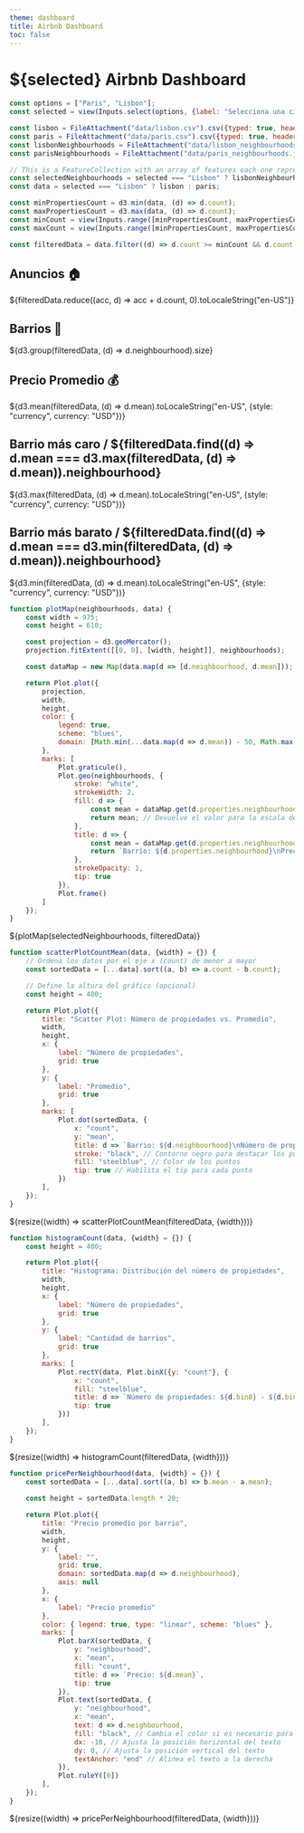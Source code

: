 ```yaml
---
theme: dashboard
title: Airbnb Dashboard
toc: false
---
```


# ${selected} Airbnb Dashboard

<!-- Load and transform the data -->

```js
const options = ["Paris", "Lisbon"];
const selected = view(Inputs.select(options, {label: "Selecciona una ciudad"}));
```

```js
const lisbon = FileAttachment("data/lisbon.csv").csv({typed: true, header: true});
const paris = FileAttachment("data/paris.csv").csv({typed: true, header: true});
const lisbonNeighbourhoods = FileAttachment("data/lisbon_neighbourhoods.json").json();
const parisNeighbourhoods = FileAttachment("data/paris_neighbourhoods.json").json();
```

```js
// This is a FeatureCollection with an array of features each one representing a neighbourhood as a MultiPolygon
const selectedNeighbourhoods = selected === "Lisbon" ? lisbonNeighbourhoods : parisNeighbourhoods;
const data = selected === "Lisbon" ? lisbon : paris;
```

```js
const minPropertiesCount = d3.min(data, (d) => d.count);
const maxPropertiesCount = d3.max(data, (d) => d.count);
const minCount = view(Inputs.range([minPropertiesCount, maxPropertiesCount], {label: "Número mínimo de propiedades", value: minPropertiesCount}));
const maxCount = view(Inputs.range([minPropertiesCount, maxPropertiesCount], {label: "Número máximo de propiedades", value: maxPropertiesCount}));
```

```js
const filteredData = data.filter((d) => d.count >= minCount && d.count <= maxCount);
```


<!-- Cards with big numbers -->

<div class="grid grid-cols-3">
  <div class="card">
    <h2>Anuncios 🏠</h2>
    <span class="big">${filteredData.reduce((acc, d) => acc + d.count, 0).toLocaleString("en-US")}</span>
  </div>
  <div class="card">
    <h2>Barrios 📌</h2>
    <span class="big">${d3.group(filteredData, (d) => d.neighbourhood).size}</span>
  </div>
  <div class="card">
    <h2>Precio Promedio 💰</h2>
    <span class="big">${d3.mean(filteredData, (d) => d.mean).toLocaleString("en-US", {style: "currency", currency: "USD"})}</span>
  </div>
</div>

<div class="grid grid-cols-2">
  <div class="card">
    <h2>Barrio más caro <span class="muted">/ ${filteredData.find((d) => d.mean === d3.max(filteredData, (d) => d.mean)).neighbourhood}</span></h2>
    <span class="big">${d3.max(filteredData, (d) => d.mean).toLocaleString("en-US", {style: "currency", currency: "USD"})}</span>
  </div>
    <div class="card">
        <h2>Barrio más barato <span class="muted">/ ${filteredData.find((d) => d.mean === d3.min(filteredData, (d) => d.mean)).neighbourhood}</span></h2>
        <span class="big">${d3.min(filteredData, (d) => d.mean).toLocaleString("en-US", {style: "currency", currency: "USD"})}</span>
    </div>  
</div>

```js
function plotMap(neighbourhoods, data) {
    const width = 975;
    const height = 610;

    const projection = d3.geoMercator();
    projection.fitExtent([[0, 0], [width, height]], neighbourhoods);

    const dataMap = new Map(data.map(d => [d.neighbourhood, d.mean]));

    return Plot.plot({
        projection,
        width,
        height,
        color: {
            legend: true,
            scheme: "blues",
            domain: [Math.min(...data.map(d => d.mean)) - 50, Math.max(...data.map(d => d.mean))]
        },
        marks: [
            Plot.graticule(),
            Plot.geo(neighbourhoods, {
                stroke: "white",
                strokeWidth: 2,
                fill: d => {
                    const mean = dataMap.get(d.properties.neighbourhood) || 0; // Obtiene el número de publicaciones o 0 si no existe
                    return mean; // Devuelve el valor para la escala de color
                },
                title: d => {
                    const mean = dataMap.get(d.properties.neighbourhood) || 0;
                    return `Barrio: ${d.properties.neighbourhood}\nPrecio promedio: ${mean}`;
                },
                strokeOpacity: 1,
                tip: true
            }),
            Plot.frame()
        ]
    });
}
```

<div class="grid grid-cols-1">
    <div class="card">
        ${plotMap(selectedNeighbourhoods, filteredData)}
    </div>
</div>

```js
function scatterPlotCountMean(data, {width} = {}) {
    // Ordena los datos por el eje x (count) de menor a mayor
    const sortedData = [...data].sort((a, b) => a.count - b.count);

    // Define la altura del gráfico (opcional)
    const height = 400;

    return Plot.plot({
        title: "Scatter Plot: Número de propiedades vs. Promedio",
        width,
        height,
        x: {
            label: "Número de propiedades",
            grid: true
        },
        y: {
            label: "Promedio",
            grid: true
        },
        marks: [
            Plot.dot(sortedData, {
                x: "count",
                y: "mean",
                title: d => `Barrio: ${d.neighbourhood}\nNúmero de propiedades: ${d.count}\nPromedio: ${d.mean}`,
                stroke: "black", // Contorno negro para destacar los puntos
                fill: "steelblue", // Color de los puntos
                tip: true // Habilita el tip para cada punto
            })
        ],
    });
}
```

<div class="grid grid-cols-1">
    <div class="card">
        ${resize((width) => scatterPlotCountMean(filteredData, {width}))}
    </div>
</div>

```js
function histogramCount(data, {width} = {}) {
    const height = 400;

    return Plot.plot({
        title: "Histograma: Distribución del número de propiedades",
        width,
        height,
        x: {
            label: "Número de propiedades",
            grid: true
        },
        y: {
            label: "Cantidad de barrios",
            grid: true
        },
        marks: [
            Plot.rectY(data, Plot.binX({y: "count"}, {
                x: "count",
                fill: "steelblue",
                title: d => `Número de propiedades: ${d.bin0} - ${d.bin1}\nCantidad de barrios: ${d.count}`,
                tip: true
            }))
        ],
    });
}
```

<div class="grid grid-cols-1">
    <div class="card">
        ${resize((width) => histogramCount(filteredData, {width}))}
    </div>
</div>

<!-- Plot of price per neighbourhood bar chart -->

```js
function pricePerNeighbourhood(data, {width} = {}) {
    const sortedData = [...data].sort((a, b) => b.mean - a.mean);
    
    const height = sortedData.length * 20;

    return Plot.plot({
        title: "Precio promedio por barrio",
        width,
        height,
        y: {
            label: "",
            grid: true,
            domain: sortedData.map(d => d.neighbourhood),
            axis: null
        },
        x: {
            label: "Precio promedio"
        },
        color: { legend: true, type: "linear", scheme: "blues" },
        marks: [
            Plot.barX(sortedData, {
                y: "neighbourhood",
                x: "mean",
                fill: "count",
                title: d => `Precio: ${d.mean}`,
                tip: true
            }),
            Plot.text(sortedData, {
                y: "neighbourhood",
                x: "mean",
                text: d => d.neighbourhood,
                fill: "black", // Cambia el color si es necesario para mejorar la visibilidad
                dx: -10, // Ajusta la posición horizontal del texto
                dy: 0, // Ajusta la posición vertical del texto
                textAnchor: "end" // Alinea el texto a la derecha
            }),
            Plot.ruleY([0])
        ],
    });
}
```

<div class="grid grid-cols-1">
    <div class="card">
        ${resize((width) => pricePerNeighbourhood(filteredData, {width}))}
    </div>
</div>